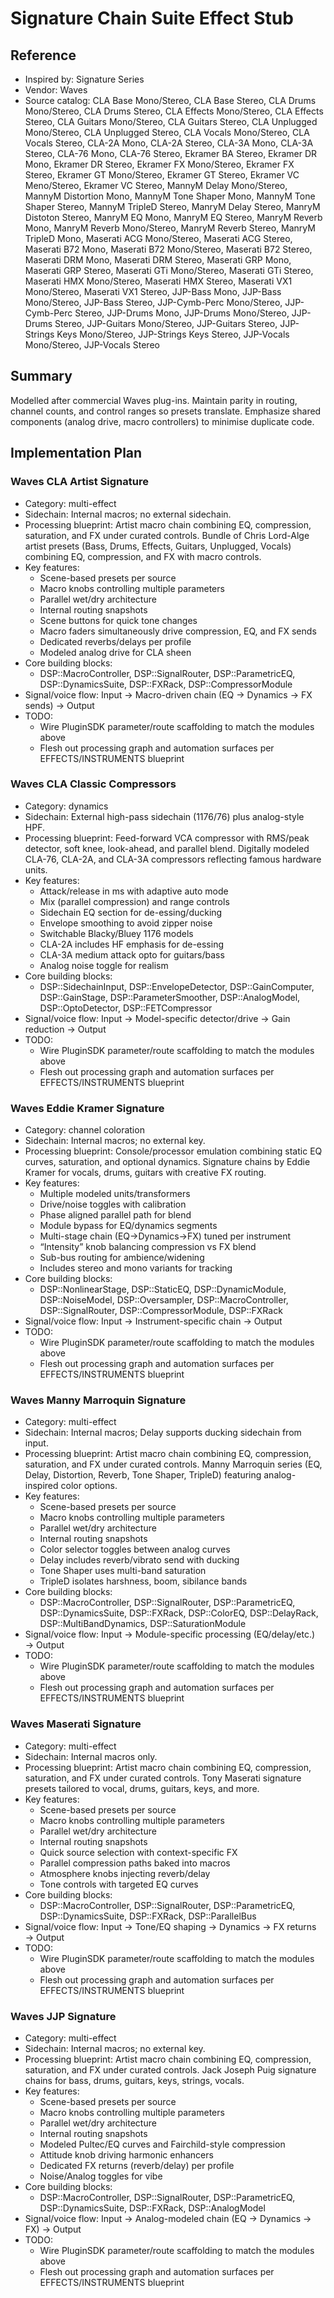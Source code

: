 # Signature Chain Suite Effect Stub

## Reference
- Inspired by: Signature Series
- Vendor: Waves
- Source catalog: CLA Base Mono/Stereo, CLA Base Stereo, CLA Drums Mono/Stereo, CLA Drums Stereo, CLA Effects Mono/Stereo, CLA Effects Stereo, CLA Guitars Mono/Stereo, CLA Guitars Stereo, CLA Unplugged Mono/Stereo, CLA Unplugged Stereo, CLA Vocals Mono/Stereo, CLA Vocals Stereo, CLA-2A Mono, CLA-2A Stereo, CLA-3A Mono, CLA-3A Stereo, CLA-76 Mono, CLA-76 Stereo, Ekramer BA Stereo, Ekramer DR Mono, Ekramer DR Stereo, Ekramer FX Mono/Stereo, Ekramer FX Stereo, Ekramer GT Mono/Stereo, Ekramer GT Stereo, Ekramer VC Meno/Stereo, Ekramer VC Stereo, MannyM Delay Mono/Stereo, MannyM Distortion Mono, MannyM Tone Shaper Mono, MannyM Tone Shaper Stereo, MannyM TripleD Stereo, ManryM Delay Stereo, ManryM Distoton Stereo, ManryM EQ Mono, ManryM EQ Stereo, ManryM Reverb Mono, ManryM Reverb Mono/Stereo, ManryM Reverb Stereo, ManryM TripleD Mono, Maserati ACG Mono/Stereo, Maserati ACG Stereo, Maserati B72 Mono, Maserati B72 Mono/Stereo, Maserati B72 Stereo, Maserati DRM Mono, Maserati DRM Stereo, Maserati GRP Mono, Maserati GRP Stereo, Maserati GTi Mono/Stereo, Maserati GTi Stereo, Maserati HMX Mono/Stereo, Maserati HMX Stereo, Maserati VX1 Mono/Stereo, Maserati VX1 Stereo, JJP-Bass Mono, JJP-Bass Mono/Stereo, JJP-Bass Stereo, JJP-Cymb-Perc Mono/Stereo, JJP-Cymb-Perc Stereo, JJP-Drums Mono, JJP-Drums Mono/Stereo, JJP-Drums Stereo, JJP-Guitars Mono/Stereo, JJP-Guitars Stereo, JJP-Strings Keys Mono/Stereo, JJP-Strings Keys Stereo, JJP-Vocals Mono/Stereo, JJP-Vocals Stereo

## Summary
Modelled after commercial Waves plug-ins. Maintain parity in routing, channel counts, and control ranges so presets translate. Emphasize shared components (analog drive, macro controllers) to minimise duplicate code.

## Implementation Plan
### Waves CLA Artist Signature
- Category: multi-effect
- Sidechain: Internal macros; no external sidechain.
- Processing blueprint: Artist macro chain combining EQ, compression, saturation, and FX under curated controls. Bundle of Chris Lord-Alge artist presets (Bass, Drums, Effects, Guitars, Unplugged, Vocals) combining EQ, compression, and FX with macro controls.
- Key features:
  - Scene-based presets per source
  - Macro knobs controlling multiple parameters
  - Parallel wet/dry architecture
  - Internal routing snapshots
  - Scene buttons for quick tone changes
  - Macro faders simultaneously drive compression, EQ, and FX sends
  - Dedicated reverbs/delays per profile
  - Modeled analog drive for CLA sheen
- Core building blocks:
  - DSP::MacroController, DSP::SignalRouter, DSP::ParametricEQ, DSP::DynamicsSuite, DSP::FXRack, DSP::CompressorModule
- Signal/voice flow: Input → Macro-driven chain (EQ → Dynamics → FX sends) → Output
- TODO:
  - Wire PluginSDK parameter/route scaffolding to match the modules above
  - Flesh out processing graph and automation surfaces per EFFECTS/INSTRUMENTS blueprint

### Waves CLA Classic Compressors
- Category: dynamics
- Sidechain: External high-pass sidechain (1176/76) plus analog-style HPF.
- Processing blueprint: Feed-forward VCA compressor with RMS/peak detector, soft knee, look-ahead, and parallel blend. Digitally modeled CLA-76, CLA-2A, and CLA-3A compressors reflecting famous hardware units.
- Key features:
  - Attack/release in ms with adaptive auto mode
  - Mix (parallel compression) and range controls
  - Sidechain EQ section for de-essing/ducking
  - Envelope smoothing to avoid zipper noise
  - Switchable Blacky/Bluey 1176 models
  - CLA-2A includes HF emphasis for de-essing
  - CLA-3A medium attack opto for guitars/bass
  - Analog noise toggle for realism
- Core building blocks:
  - DSP::SidechainInput, DSP::EnvelopeDetector, DSP::GainComputer, DSP::GainStage, DSP::ParameterSmoother, DSP::AnalogModel, DSP::OptoDetector, DSP::FETCompressor
- Signal/voice flow: Input → Model-specific detector/drive → Gain reduction → Output
- TODO:
  - Wire PluginSDK parameter/route scaffolding to match the modules above
  - Flesh out processing graph and automation surfaces per EFFECTS/INSTRUMENTS blueprint

### Waves Eddie Kramer Signature
- Category: channel coloration
- Sidechain: Internal macros; no external key.
- Processing blueprint: Console/processor emulation combining static EQ curves, saturation, and optional dynamics. Signature chains by Eddie Kramer for vocals, drums, guitars with creative FX routing.
- Key features:
  - Multiple modeled units/transformers
  - Drive/noise toggles with calibration
  - Phase aligned parallel path for blend
  - Module bypass for EQ/dynamics segments
  - Multi-stage chain (EQ→Dynamics→FX) tuned per instrument
  - “Intensity” knob balancing compression vs FX blend
  - Sub-bus routing for ambience/widening
  - Includes stereo and mono variants for tracking
- Core building blocks:
  - DSP::NonlinearStage, DSP::StaticEQ, DSP::DynamicModule, DSP::NoiseModel, DSP::Oversampler, DSP::MacroController, DSP::SignalRouter, DSP::CompressorModule, DSP::FXRack
- Signal/voice flow: Input → Instrument-specific chain → Output
- TODO:
  - Wire PluginSDK parameter/route scaffolding to match the modules above
  - Flesh out processing graph and automation surfaces per EFFECTS/INSTRUMENTS blueprint

### Waves Manny Marroquin Signature
- Category: multi-effect
- Sidechain: Internal macros; Delay supports ducking sidechain from input.
- Processing blueprint: Artist macro chain combining EQ, compression, saturation, and FX under curated controls. Manny Marroquin series (EQ, Delay, Distortion, Reverb, Tone Shaper, TripleD) featuring analog-inspired color options.
- Key features:
  - Scene-based presets per source
  - Macro knobs controlling multiple parameters
  - Parallel wet/dry architecture
  - Internal routing snapshots
  - Color selector toggles between analog curves
  - Delay includes reverb/vibrato send with ducking
  - Tone Shaper uses multi-band saturation
  - TripleD isolates harshness, boom, sibilance bands
- Core building blocks:
  - DSP::MacroController, DSP::SignalRouter, DSP::ParametricEQ, DSP::DynamicsSuite, DSP::FXRack, DSP::ColorEQ, DSP::DelayRack, DSP::MultiBandDynamics, DSP::SaturationModule
- Signal/voice flow: Input → Module-specific processing (EQ/delay/etc.) → Output
- TODO:
  - Wire PluginSDK parameter/route scaffolding to match the modules above
  - Flesh out processing graph and automation surfaces per EFFECTS/INSTRUMENTS blueprint

### Waves Maserati Signature
- Category: multi-effect
- Sidechain: Internal macros only.
- Processing blueprint: Artist macro chain combining EQ, compression, saturation, and FX under curated controls. Tony Maserati signature presets tailored to vocal, drums, guitars, keys, and more.
- Key features:
  - Scene-based presets per source
  - Macro knobs controlling multiple parameters
  - Parallel wet/dry architecture
  - Internal routing snapshots
  - Quick source selection with context-specific FX
  - Parallel compression paths baked into macros
  - Atmosphere knobs injecting reverb/delay
  - Tone controls with targeted EQ curves
- Core building blocks:
  - DSP::MacroController, DSP::SignalRouter, DSP::ParametricEQ, DSP::DynamicsSuite, DSP::FXRack, DSP::ParallelBus
- Signal/voice flow: Input → Tone/EQ shaping → Dynamics → FX returns → Output
- TODO:
  - Wire PluginSDK parameter/route scaffolding to match the modules above
  - Flesh out processing graph and automation surfaces per EFFECTS/INSTRUMENTS blueprint

### Waves JJP Signature
- Category: multi-effect
- Sidechain: Internal macros; no external key.
- Processing blueprint: Artist macro chain combining EQ, compression, saturation, and FX under curated controls. Jack Joseph Puig signature chains for bass, drums, guitars, keys, strings, vocals.
- Key features:
  - Scene-based presets per source
  - Macro knobs controlling multiple parameters
  - Parallel wet/dry architecture
  - Internal routing snapshots
  - Modeled Pultec/EQ curves and Fairchild-style compression
  - Attitude knob driving harmonic enhancers
  - Dedicated FX returns (reverb/delay) per profile
  - Noise/Analog toggles for vibe
- Core building blocks:
  - DSP::MacroController, DSP::SignalRouter, DSP::ParametricEQ, DSP::DynamicsSuite, DSP::FXRack, DSP::AnalogModel
- Signal/voice flow: Input → Analog-modeled chain (EQ → Dynamics → FX) → Output
- TODO:
  - Wire PluginSDK parameter/route scaffolding to match the modules above
  - Flesh out processing graph and automation surfaces per EFFECTS/INSTRUMENTS blueprint
